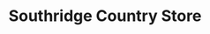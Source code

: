 ---
title: "Southridge Country Store"
url: /pender-island/southridge-country-store/
shop: supermarket
---